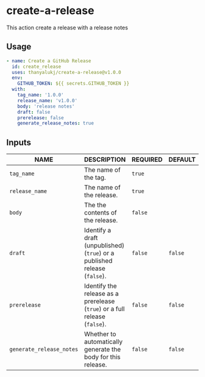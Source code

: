 # create-a-release

This action create a release with a release notes

## Usage

```yaml
- name: Create a GitHub Release
  id: create_release
  uses: thanyalukj/create-a-release@v1.0.0
  env:
    GITHUB_TOKEN: ${{ secrets.GITHUB_TOKEN }}
  with:
    tag_name: '1.0.0'
    release_name: 'v1.0.0'
    body: 'release notes'
    draft: false
    prerelease: false
    generate_release_notes: true
```

## Inputs

| NAME                     | DESCRIPTION                                                                | REQUIRED | DEFAULT |
| ------------------------ | -------------------------------------------------------------------------- | -------- | ------- |
| `tag_name`               | The name of the tag.                                                       | `true`   |         |
| `release_name`           | The name of the release.                                                   | `true`   |         |
| `body`                   | The the contents of the release.                                           | `false`  |         |
| `draft`                  | Identify a draft (unpublished) (`true`) or a published release (`false`).  | `false`  | `false` |
| `prerelease`             | Identify the release as a prerelease (`true`) or a full release (`false`). | `false`  | `false` |
| `generate_release_notes` | Whether to automatically generate the body for this release.               | `false`  | `false` |
